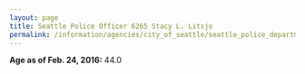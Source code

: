 ```yaml
---
layout: page
title: Seattle Police Officer 6265 Stacy L. Litsjo
permalink: /information/agencies/city_of_seattle/seattle_police_department/copbook/6265/
---
```


**Age as of Feb. 24, 2016:** 44.0
